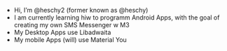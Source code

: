 -  Hi, I’m @heschy2 (former known as @heschy)
-  I am currently learning hiw to programm Android Apps, with the goal of creating my own SMS Messenger w M3
- My Desktop Apps use Libadwaita
- My mobile Apps (will) use Material You

<!---
heschy2/heschy2 is a ✨ special ✨ repository because its `README.md` (this file) appears on your GitHub profile.
You can click the Preview link to take a look at your changes.
--->
